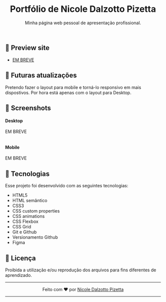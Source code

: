 <h1 align="center"> Portfólio de Nicole Dalzotto Pizetta </h1>

<p align="center">
Minha página web pessoal de apresentação profissional. <br/>
</p>
<br>

## 🌸 Preview site

- [EM BREVE]()

## 🌸 Futuras atualizações

Pretendo fazer o layout para mobile e torná-lo responsivo em mais dispostivos. Por hora está apenas com o layout para Desktop.

## 🌸 Screenshots

#### Desktop

EM BREVE
![]()

![]()

#### Mobile

EM BREVE
![]() ![]()

## 🌸 Tecnologias

Esse projeto foi desenvolvido com as seguintes tecnologias:

- HTML5
- HTML semântico
- CSS3
- CSS custom properties
- CSS animations
- CSS Flexbox
- CSS Grid
- Git e Github
- Versionamento Github
- Figma

## :memo: Licença

Proibida a utilização e/ou reprodução dos arquivos para fins diferentes de aprendizado.

---

<p align="center"> Feito com ♥ por <a href="https://github.com/NicoleDPizetta">Nicole Dalzotto Pizetta</a>

---
